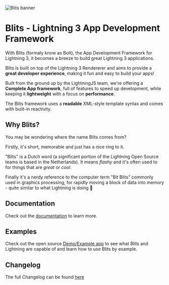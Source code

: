 ![Blits banner](https://raw.githubusercontent.com/lightning-js/blits/master/banner.png)

# Blits - Lightning 3 App Development Framework

With Blits (formaly know as Bolt), the App Development Framework for Lightning 3, it becomes a breeze to build great Lightning 3 applications.

Blits is built on top of the Lightning 3 Rendererer and aims to provide a **great developer experience**, making it fun and easy to build your apps!

Built from the ground up by the LightningJS team, we're offering a **Complete App framework**, full of features to speed up development, while keeping it **lightweight** with a focus on **performance**.

The Blits framework uses a **readable** XML-style template syntax and comes with built-in reactivity.

## Why Blits?

You may be wondering where the name Blits comes from?

Firstly, it's short, memorable and just has a nice ring to it.

"Blits" is a Dutch word (a significant portion of the Lightning Open Source teams is based in the Netherlands). It means _flashy_ and it's often used to for things that are _great_ or _cool_.

Finally it's a nerdy reference to the computer term "Bit Blits" commonly used in graphics processing, for rapidly moving a block of data into memory - quite similar to what Lightning is doing 🙂

## Documentation

Check out the [documentation](https://lightning-js.github.io/blits) to learn more.

## Examples

Check out the open source [Demo/Example app](https://github.com/lightning-js/blits-example-app) to see what Blits and Lightning are capable of and learn how to use Blits by example.

## Changelog

The full Changelog can be found [here](./CHANGELOG.md)

